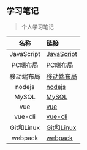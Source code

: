 ## 学习笔记

> 个人学习笔记

|    名称    | 链接                                                                                                                        |
| :--------: | :-------------------------------------------------------------------------------------------------------------------------- |
| JavaScript | [JavaScript](https://github.com/jgckM/html_study/tree/main/JavaScript)                                                      |
|  PC端布局  | [PC端布局](https://github.com/jgckM/HTML_CSS/tree/main/PC%E7%AB%AF%E5%B8%83%E5%B1%80)                                       |
| 移动端布局 | [移动端布局](https://github.com/jgckM/HTML_CSS/tree/main/%E7%A7%BB%E5%8A%A8%E7%AB%AF%E5%B8%83%E5%B1%80)                     |
|   nodejs   | [nodejs](https://github.com/jgckM/HTML_CSS/tree/main/nodejs)                                                                |
|   MySQL    | [MySQL](https://github.com/jgckM/html_study/blob/main/nodejs/MySQL/MySQL%E5%AD%A6%E4%B9%A0%E7%AC%94%E8%AE%B0.md)            |
|    vue     | [vue](https://github.com/jgckM/HTML_CSS/tree/main/vue_base)                                                                 |
|  vue-cli   | [vue-cli](https://github.com/jgckM/html_study/tree/main/vue_base/07-%E5%8D%95%E6%96%87%E4%BB%B6%E7%BB%84%E4%BB%B6/test2008) |
| Git和Linux | [Git和Linux](https://github.com/jgckM/html_study/blob/main/git_linux/Linux_and_git.md)                                      |
|  webpack   | [webpack](https://github.com/jgckM/html_study/tree/main/webpack)                                                            |